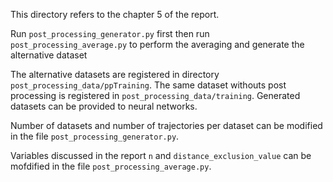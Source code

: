 This directory refers to the chapter 5 of the report.

Run ```post_processing_generator.py``` first then run ```post_processing_average.py``` to perform the averaging and generate the alternative dataset  

The alternative datasets are registered in directory ```post_processing_data/ppTraining```. The same dataset withouts post processing is registered in ```post_processing_data/training```. Generated datasets can be provided to neural networks.

Number of datasets and number of trajectories per dataset can be modified in the file ```post_processing_generator.py```.

Variables  discussed in the report ```n``` and ```distance_exclusion_value``` can be mofdified in the file ```post_processing_average.py```. 